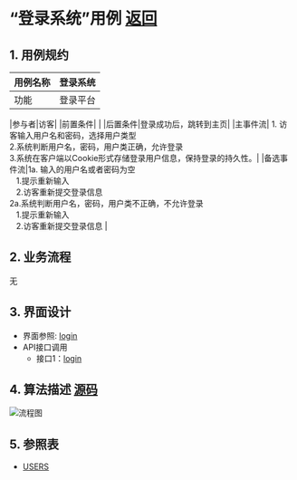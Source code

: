 # “登录系统”用例 [返回](../README.md)

## 1. 用例规约

|用例名称|登录系统|
|-------|:-------------|
|功能|登录平台|

|参与者|访客|
|前置条件| |
|后置条件|登录成功后，跳转到主页|
|主事件流| 1. 访客输入用户名和密码，选择用户类型<br/>2.系统判断用户名，密码，用户类正确，允许登录<br/>3.系统在客户端以Cookie形式存储登录用户信息，保持登录的持久性。|
|备选事件流|1a. 输入的用户名或者密码为空 <br/>&nbsp;&nbsp; 1.提示重新输入 <br/> &nbsp;&nbsp; 2.访客重新提交登录信息 <br/>2a.系统判断用户名，密码，用户类不正确，不允许登录 <br/>&nbsp;&nbsp; 1.提示重新输入 <br/> &nbsp;&nbsp; 2.访客重新提交登录信息 |

## 2. 业务流程
无

## 3. 界面设计
- 界面参照: [login](./image/ui/login.png)
- API接口调用
    - 接口1：[login](./接口/login.md) 

## 4. 算法描述 [源码](../hd/login.wsd)
![流程图](./image/hd/login.png) 
    
## 5. 参照表

- [USERS](../data.md/#USERS)
